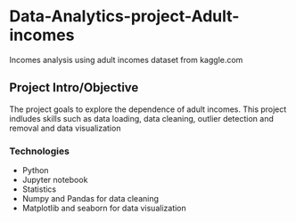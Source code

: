 # Data-Analytics-project-Adult-incomes
Incomes analysis using adult incomes dataset from kaggle.com

## Project Intro/Objective
The project goals to explore the dependence of adult incomes. This project indludes skills such as data loading, data cleaning, outlier detection and removal and data visualization


### Technologies
* Python
* Jupyter notebook
* Statistics
* Numpy and Pandas for data cleaning
* Matplotlib and seaborn for data visualization

